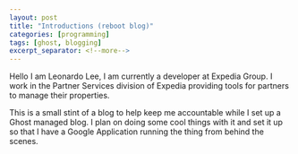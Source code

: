 ```yaml
---
layout: post
title: "Introductions (reboot blog)"
categories: [programming]
tags: [ghost, blogging]
excerpt_separator: <!--more-->
---
```


Hello I am Leonardo Lee, I am currently a developer at Expedia Group.
I work in the Partner Services division of Expedia providing tools for partners to manage their properties.

<!--more-->

This is a small stint of a blog to help keep me accountable while I set up a Ghost managed blog.
I plan on doing some cool things with it and set it up so that I have a Google Application running the thing from behind the scenes.

